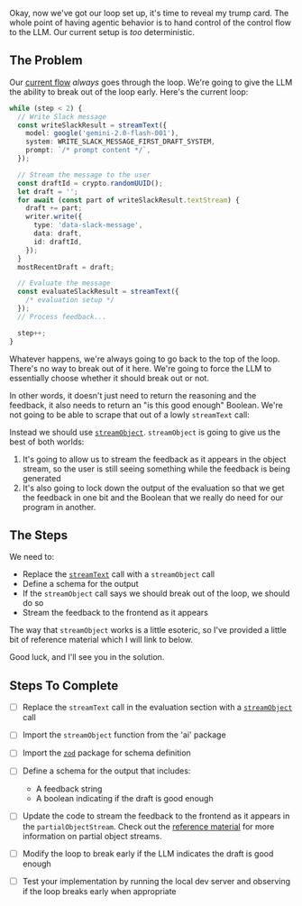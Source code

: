 Okay, now we've got our loop set up, it's time to reveal my trump card. The whole point of having agentic behavior is to hand control of the control flow to the LLM. Our current setup is _too_ deterministic.

## The Problem

Our [current flow](./api/chat.ts) _always_ goes through the loop. We're going to give the LLM the ability to break out of the loop early. Here's the current loop:

```ts
while (step < 2) {
  // Write Slack message
  const writeSlackResult = streamText({
    model: google('gemini-2.0-flash-001'),
    system: WRITE_SLACK_MESSAGE_FIRST_DRAFT_SYSTEM,
    prompt: `/* prompt content */`,
  });

  // Stream the message to the user
  const draftId = crypto.randomUUID();
  let draft = '';
  for await (const part of writeSlackResult.textStream) {
    draft += part;
    writer.write({
      type: 'data-slack-message',
      data: draft,
      id: draftId,
    });
  }
  mostRecentDraft = draft;

  // Evaluate the message
  const evaluateSlackResult = streamText({
    /* evaluation setup */
  });
  // Process feedback...

  step++;
}
```

Whatever happens, we're always going to go back to the top of the loop. There's no way to break out of it here. We're going to force the LLM to essentially choose whether it should break out or not.

In other words, it doesn't just need to return the reasoning and the feedback, it also needs to return an "is this good enough" Boolean. We're not going to be able to scrape that out of a lowly `streamText` call:

Instead we should use [`streamObject`](https://ai-sdk.dev/docs/ai-sdk-core/generating-structured-data#stream-object). `streamObject` is going to give us the best of both worlds:

1. It's going to allow us to stream the feedback as it appears in the object stream, so the user is still seeing something while the feedback is being generated
2. It's also going to lock down the output of the evaluation so that we get the feedback in one bit and the Boolean that we really do need for our program in another.

## The Steps

We need to:

- Replace the [`streamText`](./api/chat.ts) call with a `streamObject` call
- Define a schema for the output
- If the `streamObject` call says we should break out of the loop, we should do so
- Stream the feedback to the frontend as it appears

The way that `streamObject` works is a little esoteric, so I've provided a little bit of reference material which I will link to below.

Good luck, and I'll see you in the solution.

## Steps To Complete

- [ ] Replace the `streamText` call in the evaluation section with a [`streamObject`](https://ai-sdk.dev/docs/ai-sdk-core/generating-structured-data#stream-object) call

- [ ] Import the `streamObject` function from the 'ai' package

- [ ] Import the [`zod`](https://zod.dev/) package for schema definition

- [ ] Define a schema for the output that includes:
  - A feedback string
  - A boolean indicating if the draft is good enough

- [ ] Update the code to stream the feedback to the frontend as it appears in the `partialObjectStream`. Check out the [reference material](/exercises/99-reference/99.07-stream-object-partial-object-stream/explainer/readme.md) for more information on partial object streams.

- [ ] Modify the loop to break early if the LLM indicates the draft is good enough

- [ ] Test your implementation by running the local dev server and observing if the loop breaks early when appropriate
